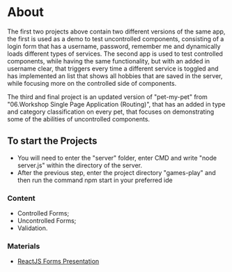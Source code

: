 # About
The first two projects above contain two different versions of the same app, the first is used as a demo to test uncontrolled components, consisting of a login form that has a username, password, remember me and dynamically loads different types of services. 
The second app is used to test controlled components, while having the same functionality, but with an added in username clear, that triggers every time a different service is toggled and has implemented an list that shows all hobbies that are saved in the server, while focusing more on the controlled side of components.

The third and final project is an updated version of "pet-my-pet" from "06.Workshop Single Page Application (Routing)", that has an added in type and category classification on every pet, that focuses on demonstrating some of the abilities of uncontrolled components.

## To start the Projects
- You will need to enter the "server" folder, enter CMD and write "node server.js" within the directory of the server.
- After the previous step, enter the project directory "games-play" and then run the command npm start in your preferred ide

### Content
- Controlled Forms;
- Uncontrolled Forms;
- Validation.

### Materials
- [ReactJS Forms Presentation](https://github.com/TheStormWeaver/Front-End/files/7607869/05.-React-JS-Forms.pptx)
